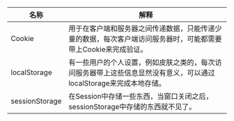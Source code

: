 | 名称           | 解释                                                         |
| -------------- | ------------------------------------------------------------ |
| Cookie         | 用于在客户端和服务器之间传递数据，只能传递少量的数据，每次客户端访问服务器时，可能都需要带上Cookie来完成验证。 |
| localStorage   | 有一些用户的个人设置，例如皮肤之类的，每次访问服务器带上这些信息显然没有意义，可以通过localStorage来完成本地存储。 |
| sessionStorage | 在Session中存储一些东西，当窗口关闭之后，sessionStorage中存储的东西就不见了。 |

